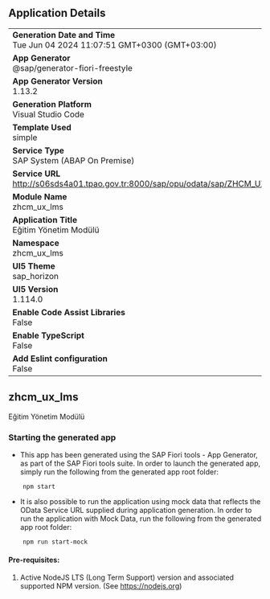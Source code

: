## Application Details
|               |
| ------------- |
|**Generation Date and Time**<br>Tue Jun 04 2024 11:07:51 GMT+0300 (GMT+03:00)|
|**App Generator**<br>@sap/generator-fiori-freestyle|
|**App Generator Version**<br>1.13.2|
|**Generation Platform**<br>Visual Studio Code|
|**Template Used**<br>simple|
|**Service Type**<br>SAP System (ABAP On Premise)|
|**Service URL**<br>http://s06sds4a01.tpao.gov.tr:8000/sap/opu/odata/sap/ZHCM_UX_LMS_SRV
|**Module Name**<br>zhcm_ux_lms|
|**Application Title**<br>Eğitim Yönetim Modülü|
|**Namespace**<br>zhcm_ux_lms|
|**UI5 Theme**<br>sap_horizon|
|**UI5 Version**<br>1.114.0|
|**Enable Code Assist Libraries**<br>False|
|**Enable TypeScript**<br>False|
|**Add Eslint configuration**<br>False|

## zhcm_ux_lms

Eğitim Yönetim Modülü

### Starting the generated app

-   This app has been generated using the SAP Fiori tools - App Generator, as part of the SAP Fiori tools suite.  In order to launch the generated app, simply run the following from the generated app root folder:

```
    npm start
```

- It is also possible to run the application using mock data that reflects the OData Service URL supplied during application generation.  In order to run the application with Mock Data, run the following from the generated app root folder:

```
    npm run start-mock
```

#### Pre-requisites:

1. Active NodeJS LTS (Long Term Support) version and associated supported NPM version.  (See https://nodejs.org)


